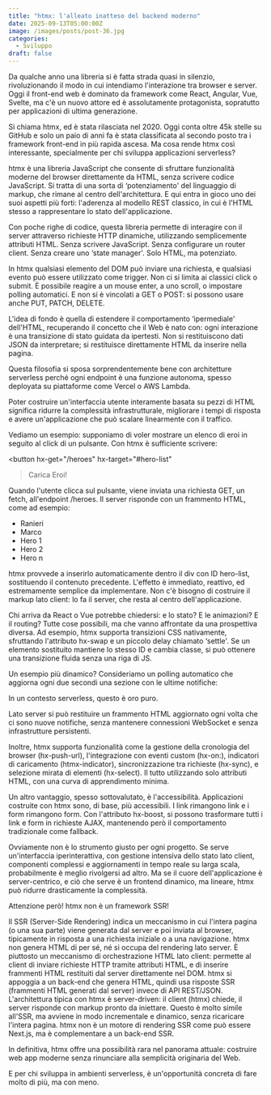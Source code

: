 ```yaml
---
title: "htmx: l'alleato inatteso del backend moderno"
date: 2025-09-13T05:00:00Z
image: /images/posts/post-36.jpg
categories:
  - Sviluppo
draft: false
---
```


Da qualche anno una libreria si è fatta strada quasi in silenzio, rivoluzionando il modo in cui intendiamo l'interazione tra browser e server. Oggi il front-end web è dominato da framework come React, Angular, Vue, Svelte, ma c'è un nuovo attore ed è assolutamente protagonista, sopratutto per applicazioni di ultima generazione.

Si chiama htmx, ed è stata rilasciata nel 2020. Oggi conta oltre 45k stelle su GitHub e solo un paio di anni fa è stata classificata al secondo posto tra i framework front-end in più rapida ascesa. Ma cosa rende htmx così interessante, specialmente per chi sviluppa applicazioni serverless?

htmx è una libreria JavaScript che consente di sfruttare funzionalità moderne del browser direttamente da HTML, senza scrivere codice JavaScript. Si tratta di una sorta di ‘potenziamento' del linguaggio di markup, che rimane al centro dell'architettura. E qui entra in gioco uno dei suoi aspetti più forti: l'aderenza al modello REST classico, in cui è l'HTML stesso a rappresentare lo stato dell'applicazione.

Con poche righe di codice, questa libreria permette di interagire con il server attraverso richieste HTTP dinamiche, utilizzando semplicemente attributi HTML. Senza scrivere JavaScript. Senza configurare un router client. Senza creare uno ‘state manager'. Solo HTML, ma potenziato.

In htmx qualsiasi elemento del DOM può inviare una richiesta, e qualsiasi evento può essere utilizzato come trigger. Non ci si limita ai classici click o submit. È possibile reagire a un mouse enter, a uno scroll, o impostare polling automatici. E non si è vincolati a GET o POST: si possono usare anche PUT, PATCH, DELETE.

L'idea di fondo è quella di estendere il comportamento ‘ipermediale' dell'HTML, recuperando il concetto che il Web è nato con: ogni interazione è una transizione di stato guidata da ipertesti. Non si restituiscono dati JSON da interpretare; si restituisce direttamente HTML da inserire nella pagina.

Questa filosofia si sposa sorprendentemente bene con architetture serverless perché ogni endpoint è una funzione autonoma, spesso deployata su piattaforme come Vercel o AWS Lambda.

Poter costruire un'interfaccia utente interamente basata su pezzi di HTML significa ridurre la complessità infrastrutturale, migliorare i tempi di risposta e avere un'applicazione che può scalare linearmente con il traffico.

Vediamo un esempio: supponiamo di voler mostrare un elenco di eroi in seguito al click di un pulsante. Con htmx è sufficiente scrivere:

<button
hx-get="/heroes"
hx-target="#hero-list"

> Carica Eroi!</button>

<div id="hero-list"></div>
Quando l'utente clicca sul pulsante, viene inviata una richiesta GET, un fetch, all'endpoint /heroes. Il server risponde con un frammento HTML, come ad esempio:

<ul>
  <li>Ranieri</li>
  <li>Marco</li>
  <li>Hero 1</li>
  <li>Hero 2</li>
  <li>Hero n</li>
</ul>
htmx provvede a inserirlo automaticamente dentro il div con ID hero-list, sostituendo il contenuto precedente. L'effetto è immediato, reattivo, ed estremamente semplice da implementare. Non c'è bisogno di costruire il markup lato client: lo fa il server, che resta al centro dell'applicazione.

Chi arriva da React o Vue potrebbe chiedersi: e lo stato? E le animazioni? E il routing? Tutte cose possibili, ma che vanno affrontate da una prospettiva diversa. Ad esempio, htmx supporta transizioni CSS nativamente, sfruttando l'attributo hx-swap e un piccolo delay chiamato ‘settle'. Se un elemento sostituito mantiene lo stesso ID e cambia classe, si può ottenere una transizione fluida senza una riga di JS.

Un esempio più dinamico? Consideriamo un polling automatico che aggiorna ogni due secondi una sezione con le ultime notifiche:

<div hx-get="/notifications" hx-trigger="every 2s" hx-target="#alerts"></div>
<div id="alerts"></div>
In un contesto serverless, questo è oro puro.

Lato server si può restituire un frammento HTML aggiornato ogni volta che ci sono nuove notifiche, senza mantenere connessioni WebSocket e senza infrastrutture persistenti.

Inoltre, htmx supporta funzionalità come la gestione della cronologia del browser (hx-push-url), l'integrazione con eventi custom (hx-on:), indicatori di caricamento (htmx-indicator), sincronizzazione tra richieste (hx-sync), e selezione mirata di elementi (hx-select). Il tutto utilizzando solo attributi HTML, con una curva di apprendimento minima.

Un altro vantaggio, spesso sottovalutato, è l'accessibilità. Applicazioni costruite con htmx sono, di base, più accessibili. I link rimangono link e i form rimangono form. Con l'attributo hx-boost, si possono trasformare tutti i link e form in richieste AJAX, mantenendo però il comportamento tradizionale come fallback.

Ovviamente non è lo strumento giusto per ogni progetto. Se serve un'interfaccia iperinterattiva, con gestione intensiva dello stato lato client, componenti complessi e aggiornamenti in tempo reale su larga scala, probabilmente è meglio rivolgersi ad altro. Ma se il cuore dell'applicazione è server-centrico, e ciò che serve è un frontend dinamico, ma lineare, htmx può ridurre drasticamente la complessità.

Attenzione però! htmx non è un framework SSR!

Il SSR (Server-Side Rendering) indica un meccanismo in cui l'intera pagina (o una sua parte) viene generata dal server e poi inviata al browser, tipicamente in risposta a una richiesta iniziale o a una navigazione. htmx non genera HTML di per sé, né si occupa del rendering lato server. È piuttosto un meccanismo di orchestrazione HTML lato client: permette al client di inviare richieste HTTP tramite attributi HTML, e di inserire frammenti HTML restituiti dal server direttamente nel DOM. htmx si appoggia a un back-end che genera HTML, quindi usa risposte SSR (frammenti HTML generati dal server) invece di API REST/JSON. L'architettura tipica con htmx è server-driven: il client (htmx) chiede, il server risponde con markup pronto da iniettare. Questo è molto simile all'SSR, ma avviene in modo incrementale e dinamico, senza ricaricare l'intera pagina. htmx non è un motore di rendering SSR come può essere Next.js, ma è complementare a un back-end SSR.

In definitiva, htmx offre una possibilità rara nel panorama attuale: costruire web app moderne senza rinunciare alla semplicità originaria del Web.

E per chi sviluppa in ambienti serverless, è un'opportunità concreta di fare molto di più, ma con meno.
